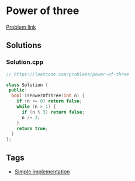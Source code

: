 # Power of three

[Problem link](https://leetcode.com/problems/power-of-three)

## Solutions


### Solution.cpp
```cpp
// https://leetcode.com/problems/power-of-three

class Solution {
 public:
  bool isPowerOfThree(int n) {
    if (n <= 0) return false;
    while (n > 1) {
      if (n % 3) return false;
      n /= 3;
    }
    return true;
  }
};
```
## Tags

* [Simple implementation](/Collections/simple-implementation.md#simple-implementation)
